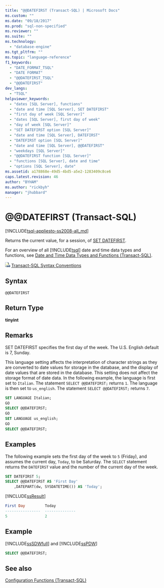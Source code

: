 ```yaml
---
title: "@@DATEFIRST (Transact-SQL) | Microsoft Docs"
ms.custom: ""
ms.date: "09/18/2017"
ms.prod: "sql-non-specified"
ms.reviewer: ""
ms.suite: ""
ms.technology: 
  - "database-engine"
ms.tgt_pltfrm: ""
ms.topic: "language-reference"
f1_keywords: 
  - "DATE_FORMAT_TSQL"
  - "DATE FORMAT"
  - "@@DATEFIRST_TSQL"
  - "@@DATEFIRST"
dev_langs: 
  - "TSQL"
helpviewer_keywords: 
  - "dates [SQL Server], functions"
  - "date and time [SQL Server], SET DATEFIRST"
  - "first day of week [SQL Server]"
  - "dates [SQL Server], first day of week"
  - "day of week [SQL Server]"
  - "SET DATEFIRST option [SQL Server]"
  - "date and time [SQL Server], DATEFIRST"
  - "DATEFIRST option [SQL Server]"
  - "date and time [SQL Server], @@DATEFIRST"
  - "weekdays [SQL Server]"
  - "@@DATEFIRST function [SQL Server]"
  - "functions [SQL Server], date and time"
  - "options [SQL Server], date"
ms.assetid: a178868e-49d5-4bd5-a5e2-1283409c8ce6
caps.latest.revision: 46
author: "BYHAM"
ms.author: "rickbyh"
manager: "jhubbard"
---
```

# &#x40;&#x40;DATEFIRST (Transact-SQL)
[!INCLUDE[tsql-appliesto-ss2008-all_md](../../includes/tsql-appliesto-ss2008-all-md.md)]

Returns the current value, for a session, of [SET DATEFIRST](../../t-sql/statements/set-datefirst-transact-sql.md).
  
For an overview of all [!INCLUDE[tsql](../../includes/tsql-md.md)] date and time data types and functions, see [Date and Time Data Types and Functions &#40;Transact-SQL&#41;](../../t-sql/functions/date-and-time-data-types-and-functions-transact-sql.md).
  
![Topic link icon](../../database-engine/configure-windows/media/topic-link.gif "Topic link icon") [Transact-SQL Syntax Conventions](../../t-sql/language-elements/transact-sql-syntax-conventions-transact-sql.md)
  
## Syntax  
  
```
@@DATEFIRST  
```  
  
## Return Type  
**tinyint**
  
## Remarks  
SET DATEFIRST specifies the first day of the week. The U.S. English default is 7, Sunday.
  
This language setting affects the interpretation of character strings as they are converted to date values for storage in the database, and the display of date values that are stored in the database. This setting does not affect the storage format of date data. In the following example, the language is first set to `Italian`. The statement `SELECT @@DATEFIRST;` returns `1`. The language is then set to `us_english`. The statement `SELECT @@DATEFIRST;` returns `7`.
  
```sql
SET LANGUAGE Italian;  
GO  
SELECT @@DATEFIRST;  
GO  
SET LANGUAGE us_english;  
GO  
SELECT @@DATEFIRST;  
```  
  
## Examples  
The following example sets the first day of the week to `5` (Friday), and assumes the current day, `Today`, to be Saturday. The `SELECT` statement returns the `DATEFIRST` value and the number of the current day of the week.
  
```sql
SET DATEFIRST 5;  
SELECT @@DATEFIRST AS 'First Day'  
    ,DATEPART(dw, SYSDATETIME()) AS 'Today';  
```  
  
[!INCLUDE[ssResult](../../includes/ssresult-md.md)]
  
```sql
First Day         Today  
----------------  --------------  
5                 2  
```  
  
## Example
 [!INCLUDE[ssSDWfull](../../includes/sssdwfull-md.md)] and [!INCLUDE[ssPDW](../../includes/sspdw-md.md)]  
  
```sql
SELECT @@DATEFIRST;  
```  
  
## See also
[Configuration Functions &#40;Transact-SQL&#41;](../../t-sql/functions/configuration-functions-transact-sql.md)
  
  

